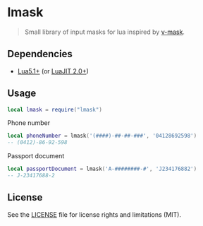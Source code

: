 # lmask

> Small library of input masks for lua inspired by [v-mask](https://github.com/probil/v-mask).

## Dependencies

- [Lua5.1+](https://www.lua.org/download.html) (or [LuaJIT 2.0+](https://luajit.org/))

## Usage

```lua
local lmask = require("lmask")
```

Phone number
```lua
local phoneNumber = lmask('(####)-##-##-###', '04128692598')
-- (0412)-86-92-598
```

Passport document
```lua
local passportDocument = lmask('A-########-#', 'J234176882')
-- J-23417688-2
```

## License

See the [LICENSE](LICENSE) file for license rights and limitations (MIT).
